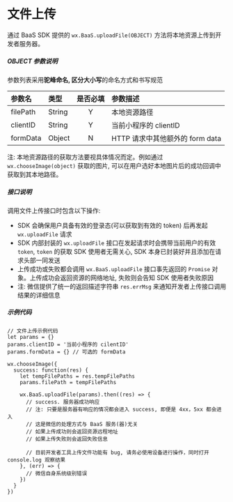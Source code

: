 # 文件上传

通过 BaaS SDK 提供的 `wx.BaaS.uploadFile(OBJECT)` 方法将本地资源上传到开发者服务器。

##### OBJECT 参数说明
参数列表采用**驼峰命名, 区分大小写**的命名方式和书写规范

| 参数名      | 类型     | 是否必填 | 参数描述                    |
| :------- | :----- | :--: | :---------------------- |
| filePath | String |  Y   | 本地资源路径                  |
| clientID | String |  Y   | 当前小程序的 clientID         |
| formData | Object |  N   | HTTP 请求中其他额外的 form data |

注: 本地资源路径的获取方法要视具体情况而定。例如通过 `wx.chooseImage(object)` 获取的图片, 可以在用户选好本地图片后的成功回调中获取到其本地路径。

##### 接口说明
调用文件上传接口时包含以下操作:
- SDK 会确保用户具备有效的登录态(可以获取到有效的 token) 后再发起 `wx.uploadFile` 请求
- SDK 内部封装的 `wx.uploadFile` 接口在发起请求时会携带当前用户的有效 `token`,  `token` 的获取 SDK 使用者无需关心, SDK 本身已封装好并且添加在请求头部一同发送
- 上传成功或失败都会调用 `wx.BaaS.uploadFile` 接口事先返回的 `Promise` 对象。上传成功会返回资源的网络地址, 失败则会告知 SDK 使用者失败原因
- 注: 微信提供了统一的返回描述字符串 `res.errMsg` 来通知开发者上传接口调用结果的详细信息
##### 示例代码
```
// 文件上传示例代码
let params = {}
params.clientID = '当前小程序的 cilentID'
params.formData = {} // 可选的 formData

wx.chooseImage({
  success: function(res) {
    let tempFilePaths = res.tempFilePaths
    params.filePath = tempFilePaths

    wx.BaaS.uploadFile(params).then((res) => {
      // success. 服务器成功响应
      // 注: 只要是服务器有响应的情况都会进入 success, 即便是 4xx，5xx 都会进入
      // 这是微信的处理方式与 BaaS 服务(器)无关
      // 如果上传成功则会返回资源远程地址
      // 如果上传失败则会返回失败信息

      // 目前开发者工具上传文件功能有 bug, 请务必使用设备进行操作，同时打开 console.log 观察结果
    }, (err) => {
      // 微信自身系统级别错误
    })
  }
})
```

